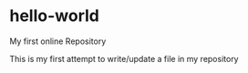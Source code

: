 # hello-world
My first online Repository

This is my first attempt to write/update a file in my repository


